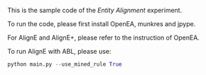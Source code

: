 This is the sample code of the _Entity Alignment_ experiment.

To run the code, please first install OpenEA, munkres and jpype.

For AlignE and AlignE+, please refer to the instruction of OpenEA.

To run AlignE with ABL, please use:
```python
python main.py --use_mined_rule True
```